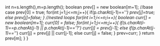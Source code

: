 int n=s.length(),m=p.length();
boolean prev[] = new boolean[m+1];
//base case
prev[0] = true;
for(int j=1;j<=m;j++){
if(p.charAt(j-1)=='*')
prev[j]=true;
else
prev[j]=false;
}
//nested loops
for(int i=1;i<=n;i++){
boolean curr[] = new boolean[m+1];
curr[0] = false;
for(int j=1;j<=m;j++){
if(s.charAt(i-1)==p.charAt(j-1) || p.charAt(j-1)=='?')
curr[j] = prev[j-1];
else if(p.charAt(j-1)=='*')
curr[j] = prev[j] || curr[j-1];
else
curr[j] = false;
}
prev=curr;
}
return prev[m];
}
}
```